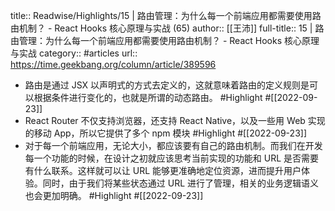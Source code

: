 title:: Readwise/Highlights/15 | 路由管理：为什么每一个前端应用都需要使用路由机制？ - React Hooks 核心原理与实战 (65)
author:: [[王沛]]
full-title:: 15 | 路由管理：为什么每一个前端应用都需要使用路由机制？ - React Hooks 核心原理与实战
category:: #articles
url:: https://time.geekbang.org/column/article/389596

- 路由是通过 JSX 以声明式的方式去定义的，这就意味着路由的定义规则是可以根据条件进行变化的，也就是所谓的动态路由。 #Highlight #[[2022-09-23]]
- React Router 不仅支持浏览器，还支持 React Native，以及一些用 Web 实现的移动 App，所以它提供了多个 npm 模块 #Highlight #[[2022-09-23]]
- 对于每一个前端应用，无论大小，都应该要有自己的路由机制。而我们在开发每一个功能的时候，在设计之初就应该思考当前实现的功能和 URL 是否需要有什么联系。这样就可以让 URL 能够更准确地定位资源，进而提升用户体验。同时，由于我们将某些状态通过 URL 进行了管理，相关的业务逻辑语义也会更加明确。 #Highlight #[[2022-09-23]]